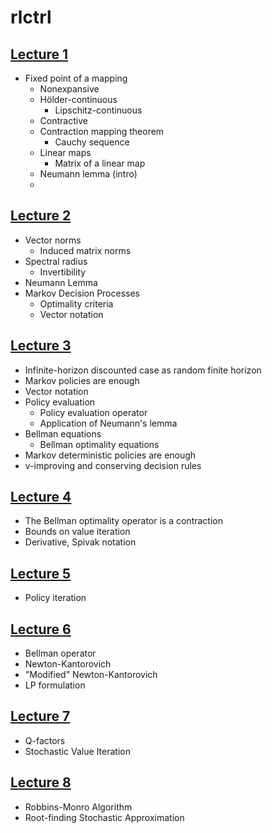 # rlctrl

## [Lecture 1](lecture1/notes.pdf)

- Fixed point of a mapping
    - Nonexpansive
    - Hölder-continuous
        - Lipschitz-continuous
    - Contractive
    - Contraction mapping theorem
        - Cauchy sequence
    - Linear maps
        - Matrix of a linear map
    - Neumann lemma (intro)
    - 
## [Lecture 2](lecture2/notes.pdf)

- Vector norms
    - Induced matrix norms
- Spectral radius
    - Invertibility
- Neumann Lemma
- Markov Decision Processes
    - Optimality criteria
    - Vector notation
## [Lecture 3](lecture3/notes.pdf)

- Infinite-horizon discounted case as random finite horizon 
- Markov policies are enough
- Vector notation
- Policy evaluation
    - Policy evaluation operator
    - Application of Neumann's lemma
- Bellman equations 
    - Bellman optimality equations
- Markov deterministic policies are enough
- v-improving and conserving decision rules

## [Lecture 4](lecture4/notes.pdf)

- The Bellman optimality operator is a contraction
- Bounds on value iteration
- Derivative, Spivak notation

## [Lecture 5](lecture5/notes.pdf)
- Policy iteration

## [Lecture 6](lecture6/notes.pdf)
- Bellman operator
- Newton-Kantorovich
- "Modified" Newton-Kantorovich
- LP formulation

## [Lecture 7](lecture7/notes.pdf)
- Q-factors
- Stochastic Value Iteration

## [Lecture 8](lecture8/notes.pdf)
- Robbins-Monro Algorithm
- Root-finding Stochastic Approximation

